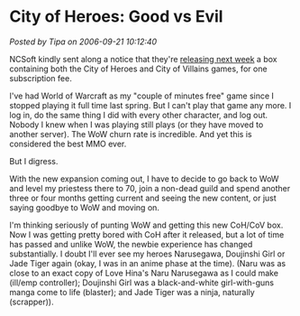 # City of Heroes: Good vs Evil

*Posted by Tipa on 2006-09-21 10:12:40*

NCSoft kindly sent along a notice that they're [releasing next week](http://www.cityofheroes.com/store/goodversusevil/ "City of Heroes - Good vs Evil") a box containing both the City of Heroes and City of Villains games, for one subscription fee.

I've had World of Warcraft as my "couple of minutes free" game since I stopped playing it full time last spring. But I can't play that game any more. I log in, do the same thing I did with every other character, and log out. Nobody I knew when I was playing still plays (or they have moved to another server). The WoW churn rate is incredible. And yet this is considered the best MMO ever.

But I digress.

With the new expansion coming out, I have to decide to go back to WoW and level my priestess there to 70, join a non-dead guild and spend another three or four months getting current and seeing the new content, or just saying goodbye to WoW and moving on.

I'm thinking seriously of punting WoW and getting this new CoH/CoV box. Now I was getting pretty bored with CoH after it released, but a lot of time has passed and unlike WoW, the newbie experience has changed substantially. I doubt I'll ever see my heroes Narusegawa, Doujinshi Girl or Jade Tiger again (okay, I was in an anime phase at the time). (Naru was as close to an exact copy of Love Hina's Naru Narusegawa as I could make (ill/emp controller); Doujinshi Girl was a black-and-white girl-with-guns manga come to life (blaster); and Jade Tiger was a ninja, naturally (scrapper)).
